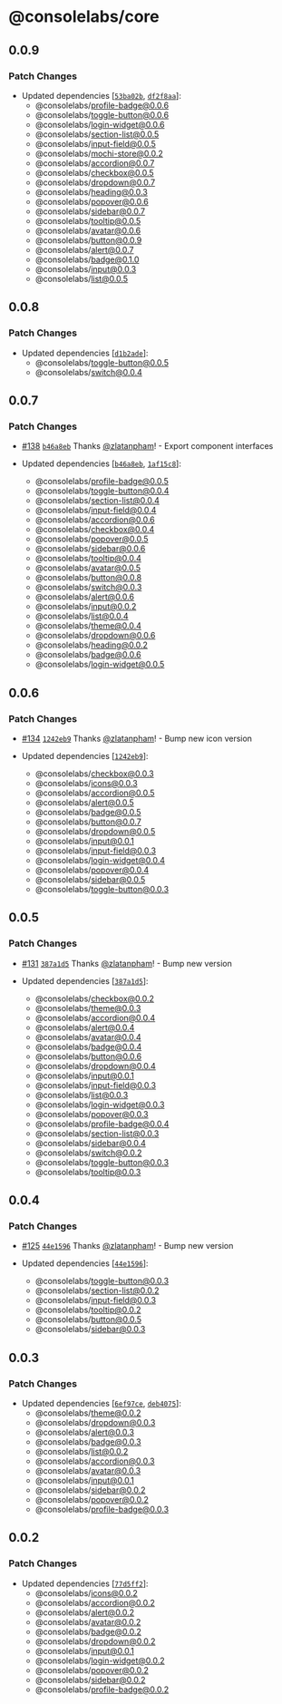 # @consolelabs/core

## 0.0.9

### Patch Changes

- Updated dependencies
  [[`53ba02b`](https://github.com/consolelabs/websites/commit/53ba02b62105fb117a8916ac74ad3b65a8763038),
  [`df2f8aa`](https://github.com/consolelabs/websites/commit/df2f8aa51190efebef08f508c2f73a62b624ba06)]:
  - @consolelabs/profile-badge@0.0.6
  - @consolelabs/toggle-button@0.0.6
  - @consolelabs/login-widget@0.0.6
  - @consolelabs/section-list@0.0.5
  - @consolelabs/input-field@0.0.5
  - @consolelabs/mochi-store@0.0.2
  - @consolelabs/accordion@0.0.7
  - @consolelabs/checkbox@0.0.5
  - @consolelabs/dropdown@0.0.7
  - @consolelabs/heading@0.0.3
  - @consolelabs/popover@0.0.6
  - @consolelabs/sidebar@0.0.7
  - @consolelabs/tooltip@0.0.5
  - @consolelabs/avatar@0.0.6
  - @consolelabs/button@0.0.9
  - @consolelabs/alert@0.0.7
  - @consolelabs/badge@0.1.0
  - @consolelabs/input@0.0.3
  - @consolelabs/list@0.0.5

## 0.0.8

### Patch Changes

- Updated dependencies
  [[`d1b2ade`](https://github.com/consolelabs/websites/commit/d1b2ade819a9c45e22241f94535c0bd2f0b08a27)]:
  - @consolelabs/toggle-button@0.0.5
  - @consolelabs/switch@0.0.4

## 0.0.7

### Patch Changes

- [#138](https://github.com/consolelabs/websites/pull/138)
  [`b46a8eb`](https://github.com/consolelabs/websites/commit/b46a8eb5699a24f674d3d6179dc4b9df672623bb)
  Thanks [@zlatanpham](https://github.com/zlatanpham)! - Export component
  interfaces

- Updated dependencies
  [[`b46a8eb`](https://github.com/consolelabs/websites/commit/b46a8eb5699a24f674d3d6179dc4b9df672623bb),
  [`1af15c8`](https://github.com/consolelabs/websites/commit/1af15c838aeeb0f4132722f4ca3ad3f38e6eb749)]:
  - @consolelabs/profile-badge@0.0.5
  - @consolelabs/toggle-button@0.0.4
  - @consolelabs/section-list@0.0.4
  - @consolelabs/input-field@0.0.4
  - @consolelabs/accordion@0.0.6
  - @consolelabs/checkbox@0.0.4
  - @consolelabs/popover@0.0.5
  - @consolelabs/sidebar@0.0.6
  - @consolelabs/tooltip@0.0.4
  - @consolelabs/avatar@0.0.5
  - @consolelabs/button@0.0.8
  - @consolelabs/switch@0.0.3
  - @consolelabs/alert@0.0.6
  - @consolelabs/input@0.0.2
  - @consolelabs/list@0.0.4
  - @consolelabs/theme@0.0.4
  - @consolelabs/dropdown@0.0.6
  - @consolelabs/heading@0.0.2
  - @consolelabs/badge@0.0.6
  - @consolelabs/login-widget@0.0.5

## 0.0.6

### Patch Changes

- [#134](https://github.com/consolelabs/websites/pull/134)
  [`1242eb9`](https://github.com/consolelabs/websites/commit/1242eb9215f4753ca6ca0edb8f424212f0508b2b)
  Thanks [@zlatanpham](https://github.com/zlatanpham)! - Bump new icon version

- Updated dependencies
  [[`1242eb9`](https://github.com/consolelabs/websites/commit/1242eb9215f4753ca6ca0edb8f424212f0508b2b)]:
  - @consolelabs/checkbox@0.0.3
  - @consolelabs/icons@0.0.3
  - @consolelabs/accordion@0.0.5
  - @consolelabs/alert@0.0.5
  - @consolelabs/badge@0.0.5
  - @consolelabs/button@0.0.7
  - @consolelabs/dropdown@0.0.5
  - @consolelabs/input@0.0.1
  - @consolelabs/input-field@0.0.3
  - @consolelabs/login-widget@0.0.4
  - @consolelabs/popover@0.0.4
  - @consolelabs/sidebar@0.0.5
  - @consolelabs/toggle-button@0.0.3

## 0.0.5

### Patch Changes

- [#131](https://github.com/consolelabs/websites/pull/131)
  [`387a1d5`](https://github.com/consolelabs/websites/commit/387a1d538f34af652c3fd345f510ed0e142c581d)
  Thanks [@zlatanpham](https://github.com/zlatanpham)! - Bump new version

- Updated dependencies
  [[`387a1d5`](https://github.com/consolelabs/websites/commit/387a1d538f34af652c3fd345f510ed0e142c581d)]:
  - @consolelabs/checkbox@0.0.2
  - @consolelabs/theme@0.0.3
  - @consolelabs/accordion@0.0.4
  - @consolelabs/alert@0.0.4
  - @consolelabs/avatar@0.0.4
  - @consolelabs/badge@0.0.4
  - @consolelabs/button@0.0.6
  - @consolelabs/dropdown@0.0.4
  - @consolelabs/input@0.0.1
  - @consolelabs/input-field@0.0.3
  - @consolelabs/list@0.0.3
  - @consolelabs/login-widget@0.0.3
  - @consolelabs/popover@0.0.3
  - @consolelabs/profile-badge@0.0.4
  - @consolelabs/section-list@0.0.3
  - @consolelabs/sidebar@0.0.4
  - @consolelabs/switch@0.0.2
  - @consolelabs/toggle-button@0.0.3
  - @consolelabs/tooltip@0.0.3

## 0.0.4

### Patch Changes

- [#125](https://github.com/consolelabs/websites/pull/125)
  [`44e1596`](https://github.com/consolelabs/websites/commit/44e1596633b4d5532fe922eab5204ea8869607ff)
  Thanks [@zlatanpham](https://github.com/zlatanpham)! - Bump new version

- Updated dependencies
  [[`44e1596`](https://github.com/consolelabs/websites/commit/44e1596633b4d5532fe922eab5204ea8869607ff)]:
  - @consolelabs/toggle-button@0.0.3
  - @consolelabs/section-list@0.0.2
  - @consolelabs/input-field@0.0.3
  - @consolelabs/tooltip@0.0.2
  - @consolelabs/button@0.0.5
  - @consolelabs/sidebar@0.0.3

## 0.0.3

### Patch Changes

- Updated dependencies
  [[`6ef97ce`](https://github.com/consolelabs/websites/commit/6ef97ce78f3f79512c8351ad957a10ae7c93871f),
  [`deb4075`](https://github.com/consolelabs/websites/commit/deb40753724f5da7f24d2203e5206cac6f08e8b0)]:
  - @consolelabs/theme@0.0.2
  - @consolelabs/dropdown@0.0.3
  - @consolelabs/alert@0.0.3
  - @consolelabs/badge@0.0.3
  - @consolelabs/list@0.0.2
  - @consolelabs/accordion@0.0.3
  - @consolelabs/avatar@0.0.3
  - @consolelabs/input@0.0.1
  - @consolelabs/sidebar@0.0.2
  - @consolelabs/popover@0.0.2
  - @consolelabs/profile-badge@0.0.3

## 0.0.2

### Patch Changes

- Updated dependencies
  [[`77d5ff2`](https://github.com/consolelabs/websites/commit/77d5ff23c587c7667a2a3efdca7f627ef5422211)]:
  - @consolelabs/icons@0.0.2
  - @consolelabs/accordion@0.0.2
  - @consolelabs/alert@0.0.2
  - @consolelabs/avatar@0.0.2
  - @consolelabs/badge@0.0.2
  - @consolelabs/dropdown@0.0.2
  - @consolelabs/input@0.0.1
  - @consolelabs/login-widget@0.0.2
  - @consolelabs/popover@0.0.2
  - @consolelabs/sidebar@0.0.2
  - @consolelabs/profile-badge@0.0.2

